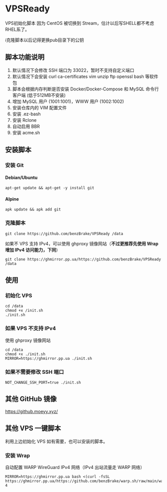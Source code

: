 # VPSReady
VPS初始化脚本
因为 CentOS 被切换到 Stream，估计以后写SHELL都不考虑RHEL系了。

ℹ克隆脚本以后记得更换pub目录下的公钥

## 脚本功能说明

1. 默认情况下会修改 SSH 端口为 33022，暂时不支持自定义端口
2. 默认情况下会安装 curl ca-certificates vim unzip ftp openssl bash 等软件包
3. 脚本会根据内存判断是否安装 Docker/Docker-Compose 和 MySQL 命令行客户端 (低于512MB不安装)
4. 增加 MySQL 用户 (1001:1001)，WWW 用户 (1002:1002)
5. 安装仓库内的 VIM 配置文件
6. 安装 .ez-bash
7. 安装 Rclone
8. 自动启用 BBR
9. 安装 acme.sh

## 安装脚本

### 安装 Git

#### Debian/Ubuntu

```shell
apt-get update && apt-get -y install git
```
#### Alpine

```shell
apk update && apk add git
```

### 克隆脚本

```shell
git clone https://github.com/benzBrake/VPSReady /data
```

如果不 VPS 支持 IPv4，可以使用 ghproxy 镜像网站（**不过更推荐先使用 Wrap 增加 IPv4 访问能力，下同**）

```
git clone https://ghmirror.pp.ua/https://github.com/benzBrake/VPSReady /data
```

## 使用

### 初始化 VPS
```shell
cd /data
chmod +x /init.sh
./init.sh
```

### 如果 VPS 不支持 IPv4

使用 ghproxy 镜像网站

```shell
cd /data
chmod +x ./init.sh
MIRROR=https://ghmirror.pp.ua ./init.sh
```

### 如果不需要修改 SSH 端口

```shell
NOT_CHANGE_SSH_PORT=true ./init.sh
```

## 其他 GitHub 镜像

https://github.moeyy.xyz/

## 其他 VPS 一键脚本

利用上边初始化 VPS 如有需要，也可以安装的脚本。

### 安装 Wrap

自动配置 WARP WireGuard IPv4 网络（IPv4 出站流量走 WARP 网络）

```shell
MIRROR=https://ghmirror.pp.ua bash <(curl -fsSL https://ghmirror.pp.ua/https://github.com/benzBrake/warp.sh/raw/main/warp.sh) 4
```
